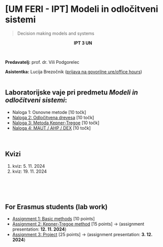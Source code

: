 # [UM FERI - IPT] Modeli in odločitveni sistemi
> Decision making models and systems

<p align="center">
  <b>IPT 3 UN <br/></b>
</p>
<br/>

**Predavatelj:** prof. dr. Vili Podgorelec

**Asistentka:** Lucija Brezočnik ([prijava na govorilne ure/office hours](https://calendly.com/lucija-brezocnik/30min))<br/><br/>

## Laboratorijske vaje pri predmetu *Modeli in odločitveni sistemi*:
- Naloga 1: Osnovne metode [10 točk]
- [Naloga 2: Odločitvena drevesa](<Naloge/Naloga 2>) [10 točk]
- [Naloga 3: Metoda Kepner-Tregoe](<Naloge/Naloga 3>) [10 točk]
- [Naloga 4: MAUT / AHP / DEX](<Naloge/Naloga 4>) [10 točk]
<br/><br/><br/>

## Kvizi
1. kviz: 5. 11. 2024
2. kviz: 19. 11. 2024

<br/><br/><br/>
## For Erasmus students (lab work)
- [Assignment 1: Basic methods](<Erasmus/Assignment 1>) [10 points]
- [Assignment 2: Kepner-Tregoe method](<Erasmus/Assignment 2>) [15 points] -> (assignment presentation: **12. 11. 2024**)
- [Assignment 3: Project](<Erasmus/Assignment 3>) [25 points] -> (assignment presentation: **3. 12. 2024**)
